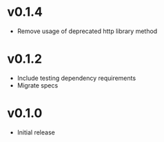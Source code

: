 # v0.1.4
* Remove usage of deprecated http library method

# v0.1.2
* Include testing dependency requirements
* Migrate specs

# v0.1.0
* Initial release
